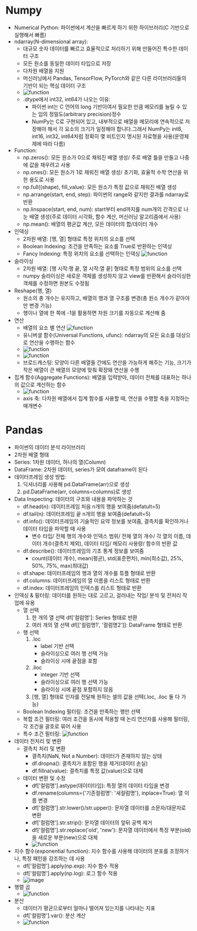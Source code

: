 # Numpy
- Numerical Python: 파이썬에서 계산을 빠르게 하기 위한 하이브러리(C 기반으로 실행해서 빠름)
- ndarray(N-dimensional array):
    - 대규모 숫자 데이터를 빠르고 효율적으로 처리하기 위해 만들어진 특수한 데이터 구조
    - 모든 원소를 동일한 데이터 타입으로 저장
    - 다차원 배열을 지원
    - 머신러닝에서 Pandas, TensorFlow, PyTorch와 같은 다른 라이브러리들의 기반이 되는 핵심 데이터 구조
    - ![function](image/ndarray.jpg)
    - .dtype에서 int32, int64가 나오는 이유:
        - 파이썬 int는 C 언어의 long 기반이여서 필요한 만큼 메모리를 늘릴 수 있는 임의 정밀도(arbitrary precision)정수
        - NumPy는 C로 구현되어 있고, 내부적으로 배열을 메모리에 연속적으로 저장해야 해서 각 요소의 크기가 일정해야 합니다.그래서 NumPy는 int8, int16, int32, int64처럼 정확히 몇 비트인지 명시된 자료형을 사용(운영체제에 따라 다름)
- Function:
    - np.zeros(): 모든 원소가 0으로 채워진 배열 생성/ 주로 배열 틀을 만들고 나중에 값을 채우려고 사용
    - np.ones(): 모든 원소가 1로 채워진 배열 생성/ 초기화, 효율적 수학 연산을 위한 용도로 사용
    - np.full((shape), fill_value): 모든 원소가 특정 값으로 채워진 배열 생성
    - np.arrange(start, end, step): 파이썬의 range와 같지만 결과를 ndarray로 반환
    - np.linspace(start, end, num): start부터 end까지를 num개의 간격으로 나눈 배열 생성(주로 데이터 시각화, 함수 계산, 머신러닝 알고리즘에서 사용)
    - np.mean(): 배열의 평균값 계산, 모든 데이터의 합/데이터 개수
- 인덱싱
    - 2차원 배열: [행, 열] 형태로 특정 위치의 요소를 선택
    - Boolean Indexing: 조건을 만족하는 요소를 True로 반환하는 인덱싱
    - Fancy Indexing: 특정 위치의 요소를 선택하는 인덱싱 ![function](image/fancy_indexing.jpg)
- 슬라이싱
    - 2차원 배열: [행 시작:행 끝, 열 시작:열 끝] 형태로 특정 범위의 요소를 선택
    - numpy 슬라이싱은 새로운 객체를 생성하지 않고 view를 반환해서 슬라이싱한 객체를 수정하면 원본도 수정됨
- Reshape(행, 열)
    - 원소의 총 개수는 유지하고, 배열의 행과 열 구조를 변경(총 원소 개수가 같아야만 변경 가능)
    - 행이나 열에 한 쪽에 -1을 활용하면 차원 크기를 자동으로 계산해 줌
- 연산
    - 배열의 요소 별 연산 ![function](image/numpy_연산.jpg)
    - 유니버셜 함수(Universal Functions, ufunc): ndarray의 모든 요소를 대상으로 연산을 수행하는 함수
    - ![function](image/ufunc1.jpg)
    - ![function](image/ufunc2.jpg)
    - 브로드캐스팅: 모양이 다른 배열들 간에도 연산을 가능하게 해주는 기능, 크기가 작은 배열이 큰 배열의 모양에 맞춰 확장돼 연산을 수행
- 집계 함수(Aggregate Functions): 배열을 입력받아, 데이터 전체를 대표하는 하나의 값으로 계산하는 함수
    - ![function](image/집계함수.jpg)
    - axis 축: 다차원 배열에서 집계 함수를 사용할 때, 연산을 수행할 축을 지정하는 매개변수

# Pandas
- 파이썬의 데이터 분석 라이브러리
- 2차원 배열 형태
- Series: 1차원 데이터, 하나의 열(Column)
- DataFrame: 2차원 데이터, series가 모여 dataframe이 된다
- 데이터프레임 생성 방법:
    1. 딕셔너리를 사용해 pd.DataFrame(arr)으로 생성
    2. pd.DataFrame(arr, columns=columns)로 생성
- Data Inspecting: 데이터의 구조와 내용을 파악하는 것
    - df.head(n): 데이터프레임 처음 n개의 행을 보여줌(defatult=5)
    - df.tail(n): 데이터프레임 끝 n개의 행을 보여줌(defatult=5)
    - df.info(): 데이터프레임의 기술적인 요약 정보를 보여줌, 결측치를 확인하거나 데이터 타입을 파악할 때 사용
        - 변수 타입/ 전체 행의 개수와 인덱스 범위/ 전체 열의 개수/ 각 열의 이름, 데이터 개수(결측치 제외), 데이터 타입/ 메모리 사용량/ 함수의 반환 값
    - df.describe(): 데이터프레임의 기초 통계 정보를 보여줌
        - count(데이터 개수), mean(평균), std(표준편차), min(최소값), 25%, 50%, 75%, max(최대값)
    - df.shape: 데이터프레임의 행과 열의 개수를 튜플 형태로 반환
    - df.columns: 데이터프레임의 열 이름을 리스트 형태로 반환
    - df.index: 데이터프레임의 인덱스를 리스트 형태로 반환
- 인덱싱 & 필터링: 데이터를 원하는 대로 고르고, 걸러내는 작업/ 분석 및 전처리 작업에 유용
    - 열 선택
        1. 한 개의 열 선택 df['컬럼명']: Series 형태로 반환
        2. 여러 개의 열 선택 df[['컬럼명1', '컬럼명2']]: DataFrame 형태로 반환
    - 행 선택
        1. .loc
            - label 기반 선택
            - 슬라이싱으로 여러 행 선택 가능
            - 슬라이싱 시에 끝점을 포함
        2. .iloc
            - integer 기반 선택
            - 슬라이싱으로 여러 행 선택 가능
            - 슬라이싱 시에 끝점 포함하지 않음
        3. [행, 열] 형태로 인자를 전달해 원하는 셀의 값을 선택(.loc, .iloc 둘 다 가능)
    - Boolean Indexing 필터링: 조건을 만족하는 행만 선택
    - 복합 조건 필터링: 여러 조건을 동시에 적용할 때 논리 연산자를 사용해 필터링, 각 조건을 괄호로 묶어 사용
    - 특수 조건 필터링: ![function](image/특수조건필터링.jpg)
- 데이터 전처리 및 변환
    - 결측치 처리 및 변환
        - 결측치(NaN, Not a Number): 데이터가 존재하지 않는 상태
        - df.dropna(): 결측치가 포함된 행을 제거(데이터 손실)
        - df.fillna(value): 결측치를 특정 값(value)으로 대체
    - 데이터 변환 및 수정
        - df['컬럼명'].astype(데이터타입): 특정 열의 데이터 타입을 변경
        - df.rename(columns={'기존컬럼명': '새컬럼명'}, inplace=True): 열 이름 변경
        - df['컬럼명'].str.lower()/str.upper(): 문자열 데이터를 소문자/대문자로 변환
        - df['컬럼명'].str.strip(): 문자열 데이터의 앞뒤 공백 제거
        - df['컬럼명'].str.replace('old', 'new'): 문자열 데이터에서 특정 부분(old)을 새로운 부분(new)으로 대체
        - ![function](image/데이터변환.jpg)
- 지수 함수(exponential function): 지수 함수를 사용해 데이터의 분포를 조정하거나, 특정 패턴을 강조하는 데 사용
    - df['컬럼명'].apply(np.exp): 지수 함수 적용
    - df['컬럼명'].apply(np.log): 로그 함수 적용
    - ![image](image/지수함수.jpg)
- 행렬 곱
    - ![function](image/행렬곱.jpg)
- 분산
    - 데이터가 평균으로부터 얼마나 떨어져 있는지를 나타내는 지표
    - df['컬럼명'].var(): 분산 계산
    - ![function](image/분산.jpg)